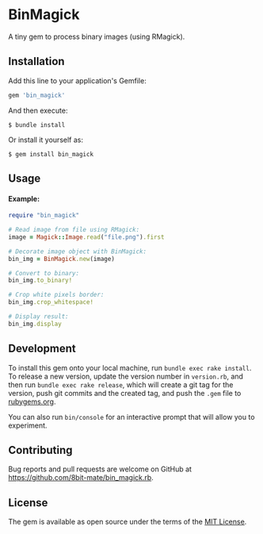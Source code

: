 # BinMagick

A tiny gem to process binary images (using RMagick).

## Installation

Add this line to your application's Gemfile:

```ruby
gem 'bin_magick'
```

And then execute:

    $ bundle install

Or install it yourself as:

    $ gem install bin_magick

## Usage

#### Example:
```ruby
require "bin_magick"

# Read image from file using RMagick:
image = Magick::Image.read("file.png").first

# Decorate image object with BinMagick:
bin_img = BinMagick.new(image)

# Convert to binary:
bin_img.to_binary!

# Crop white pixels border:
bin_img.crop_whitespace!

# Display result:
bin_img.display
```

## Development

To install this gem onto your local machine, run `bundle exec rake install`. To release a new version, update the version number in `version.rb`, and then run `bundle exec rake release`, which will create a git tag for the version, push git commits and the created tag, and push the `.gem` file to [rubygems.org](https://rubygems.org).

You can also run `bin/console` for an interactive prompt that will allow you to experiment.

## Contributing

Bug reports and pull requests are welcome on GitHub at https://github.com/8bit-mate/bin_magick.rb.

## License

The gem is available as open source under the terms of the [MIT License](https://opensource.org/licenses/MIT).
